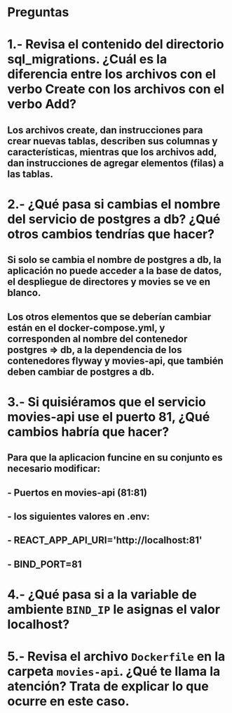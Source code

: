 # Preguntas

# 1.- Revisa el contenido del directorio sql_migrations. ¿Cuál es la diferencia entre los archivos con el verbo Create con los archivos con el verbo Add?

## Los archivos create, dan instrucciones para crear nuevas tablas, describen sus columnas y características, mientras que los archivos add, dan instrucciones de agregar elementos (filas) a las tablas. 

# 2.- ¿Qué pasa si cambias el nombre del servicio de postgres a db? ¿Qué otros cambios tendrías que hacer?

## Si solo se cambia el nombre de postgres a db, la aplicación no puede acceder a la base de datos, el despliegue de directores y movies se ve en blanco. 
## Los otros elementos que se deberían cambiar están en el docker-compose.yml, y corresponden al nombre del contenedor postgres => db, a la dependencia de los contenedores flyway y movies-api, que también deben cambiar de postgres a db.

# 3.- Si quisiéramos que el servicio movies-api use el puerto 81, ¿Qué cambios habría que hacer? 

## Para que la aplicacion funcine en su conjunto es necesario modificar: 
## - Puertos en movies-api (81:81)
## - los siguientes valores en .env:
##  - REACT_APP_API_URI='http://localhost:81'
##  - BIND_PORT=81

# 4.- ¿Qué pasa si a la variable de ambiente `BIND_IP` le asignas el valor localhost?

## 

# 5.- Revisa el archivo `Dockerfile` en la carpeta `movies-api`. ¿Qué te llama la atención? Trata de explicar lo que ocurre en este caso.

## 

